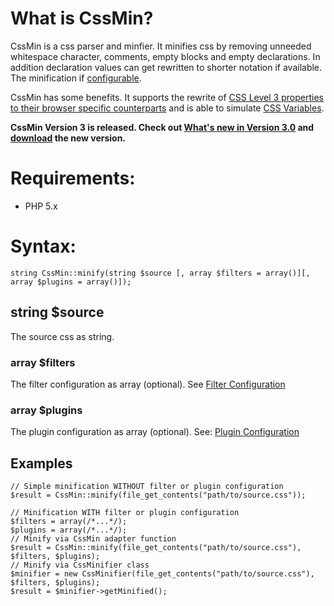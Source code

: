 # What is CssMin? #

CssMin is a css parser and minfier. It minifies css by removing unneeded whitespace character, comments, empty blocks and empty declarations. In addition declaration values can get rewritten to shorter notation if available. The minification if [configurable](MinifierConfiguration.md).

CssMin has some benefits. It supports the rewrite of [CSS Level 3 properties to their browser specific counterparts](MinifierFilterConvertLevel3Properties.md) and
is able to simulate [CSS Variables](MinifierFilterVariables.md).

**CssMin Version 3 is released. Check out [What's new in Version 3.0](WhatsNewVersion30.md) and [download](http://code.google.com/p/cssmin/downloads/list) the new version.**

# Requirements: #
  * PHP 5.x

# Syntax: #
```
string CssMin::minify(string $source [, array $filters = array()][, array $plugins = array()]);
```

## string $source ##
The source css as string.

### array $filters ###
The filter configuration as array (optional). See [Filter Configuration](MinifierConfiguration#array_$filters.md)

### array $plugins ###
The plugin configuration as array (optional). See: [Plugin Configuration](MinifierConfiguration#array_$plugins.md)

## Examples ##
```
// Simple minification WITHOUT filter or plugin configuration
$result = CssMin::minify(file_get_contents("path/to/source.css"));

// Minification WITH filter or plugin configuration 
$filters = array(/*...*/);
$plugins = array(/*...*/);
// Minify via CssMin adapter function
$result = CssMin::minify(file_get_contents("path/to/source.css"), $filters, $plugins);
// Minify via CssMinifier class
$minifier = new CssMinifier(file_get_contents("path/to/source.css"), $filters, $plugins);
$result = $minifier->getMinified();
```